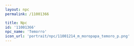 ```yaml
---
layout: npc
permalink: /11001366

title: Npc
id: '11001366'
npc_name: 'Temorro'
icon_url: 'portrait/npc/11001214_m_moropapa_temoro_p.png'
---
```

